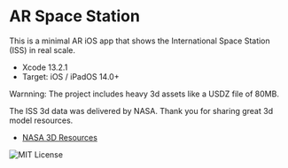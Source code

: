 # AR Space Station

<!--
![appIcon_180](https://user-images.githubusercontent.com/66309582/150238408-1977a1d1-b919-4d0b-80ba-4b9b2b5fee51.png)
-->

This is a minimal AR iOS app that shows the International Space Station (ISS) in real scale.

- Xcode 13.2.1
- Target: iOS / iPadOS 14.0+

Warnning: The project includes heavy 3d assets like a USDZ file of 80MB.

The ISS 3d data was delivered by NASA. Thank you for sharing great 3d model resources.

- [NASA 3D Resources](https://nasa3d.arc.nasa.gov)

<!--
![portal_1](https://user-images.githubusercontent.com/66309582/150238470-9a5dd4f9-f82b-4fe0-8de3-2cf59b3b79e1.png)
![portal_2](https://user-images.githubusercontent.com/66309582/150238610-fa2f0fa9-69b1-42d2-943c-6ebfc9d335ba.png)
![portal_3](https://user-images.githubusercontent.com/66309582/150238668-9c4325bb-4ecd-4c1c-9ff7-8c3f221ae5cc.png)
-->

![MIT License](http://img.shields.io/badge/license-MIT-blue.svg?style=flat)

